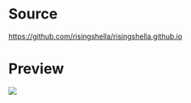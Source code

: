 # Source 
https://github.com/risingshella/risingshella.github.io
# Preview

<img src='https://i.imgur.com/Nwh6FsL.png'>


